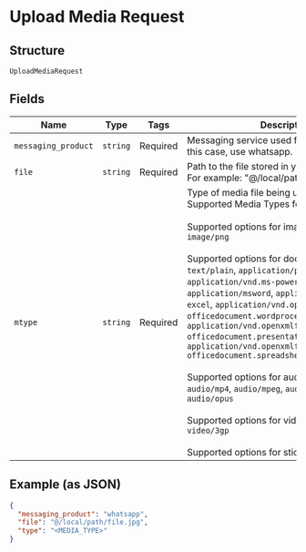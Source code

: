 
# Upload Media Request

## Structure

`UploadMediaRequest`

## Fields

| Name | Type | Tags | Description |
|  --- | --- | --- | --- |
| `messaging_product` | `string` | Required | Messaging service used for the request. In this case, use whatsapp. |
| `file` | `string` | Required | Path to the file stored in your local directory. For example: "@/local/path/file.jpg". |
| `mtype` | `string` | Required | Type of media file being uploaded. See Supported Media Types for more information.<br><br>Supported options for images are: `image/jpeg`, `image/png`<br><br>Supported options for documents are: `text/plain`, `application/pdf`, `application/vnd.ms-powerpoint`, `application/msword`, `application/vnd.ms-excel`, `application/vnd.openxmlformats-officedocument.wordprocessingml.document`, `application/vnd.openxmlformats-officedocument.presentationml.presentation`, `application/vnd.openxmlformats-officedocument.spreadsheetml.sheet`<br><br>Supported options for audio are: `audio/aac`, `audio/mp4`, `audio/mpeg`, `audio/amr`, `audio/ogg`, `audio/opus`<br><br>Supported options for video are: `video/mp4`, `video/3gp`<br><br>Supported options for stickers are: `image/webp` |

## Example (as JSON)

```json
{
  "messaging_product": "whatsapp",
  "file": "@/local/path/file.jpg",
  "type": "<MEDIA_TYPE>"
}
```

